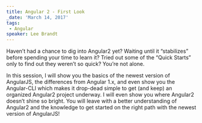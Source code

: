 ```yaml
---
title: Angular 2 - First Look
_date: 'March 14, 2017'
tags:
 - Angular
speaker: Lee Brandt
---
```


Haven’t had a chance to dig into Angular2 yet? Waiting until it “stabilizes”
before spending your time to learn it? Tried out some of the “Quick Starts”
only to find out they weren’t so quick? You’re not alone.

In this session, I will show you the basics of the newest version of
AngularJS, the differences from Angular 1.x, and even show you the
Angular-CLI which makes it drop-dead simple to get (and keep) an organized
Angular2 project underway. I will even show you where Angular2 doesn’t shine
so bright. You will leave with a better understanding of Angular2 and the
knowledge to get started on the right path with the newest version of
AngularJS!
